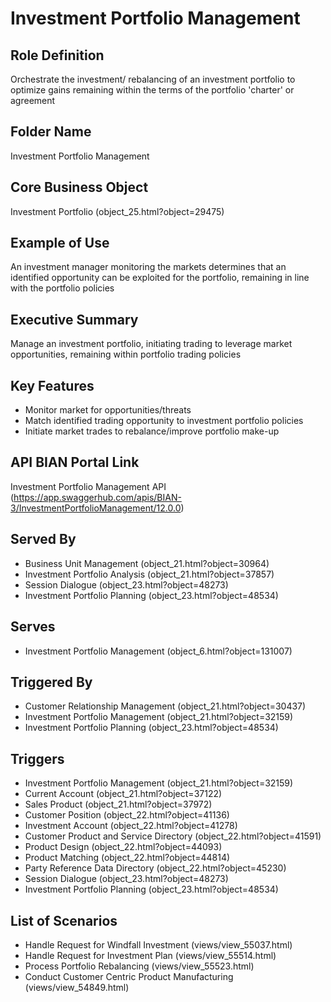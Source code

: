 # Investment Portfolio Management

## Role Definition
Orchestrate the investment/ rebalancing of an investment portfolio to optimize gains remaining within the terms of the portfolio 'charter' or agreement

## Folder Name
Investment Portfolio Management

## Core Business Object
Investment Portfolio (object_25.html?object=29475)

## Example of Use
An investment manager monitoring the markets determines that an identified opportunity can be exploited for the portfolio, remaining in line with the portfolio policies

## Executive Summary
Manage an investment portfolio, initiating trading to leverage market opportunities, remaining within portfolio trading policies

## Key Features
- Monitor market for opportunities/threats
- Match identified trading opportunity to investment portfolio policies
- Initiate market trades to rebalance/improve portfolio make-up

## API BIAN Portal Link
Investment Portfolio Management API (https://app.swaggerhub.com/apis/BIAN-3/InvestmentPortfolioManagement/12.0.0)

## Served By
- Business Unit Management (object_21.html?object=30964)
- Investment Portfolio Analysis (object_21.html?object=37857)
- Session Dialogue (object_23.html?object=48273)
- Investment Portfolio Planning (object_23.html?object=48534)

## Serves
- Investment Portfolio Management (object_6.html?object=131007)

## Triggered By
- Customer Relationship Management (object_21.html?object=30437)
- Investment Portfolio Management (object_21.html?object=32159)
- Investment Portfolio Planning (object_23.html?object=48534)

## Triggers
- Investment Portfolio Management (object_21.html?object=32159)
- Current Account (object_21.html?object=37122)
- Sales Product (object_21.html?object=37972)
- Customer Position (object_22.html?object=41136)
- Investment Account (object_22.html?object=41278)
- Customer Product and Service Directory (object_22.html?object=41591)
- Product Design (object_22.html?object=44093)
- Product Matching (object_22.html?object=44814)
- Party Reference Data Directory (object_22.html?object=45230)
- Session Dialogue (object_23.html?object=48273)
- Investment Portfolio Planning (object_23.html?object=48534)

## List of Scenarios
- Handle Request for Windfall Investment (views/view_55037.html)
- Handle Request for Investment Plan (views/view_55514.html)
- Process Portfolio Rebalancing (views/view_55523.html)
- Conduct Customer Centric Product Manufacturing (views/view_54849.html)